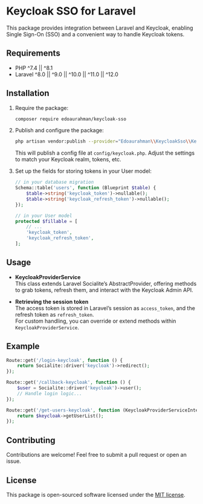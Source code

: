 # Keycloak SSO for Laravel

This package provides integration between Laravel and Keycloak, enabling Single Sign-On (SSO) and a convenient way to handle Keycloak tokens.

## Requirements

- PHP ^7.4 || ^8.1
- Laravel ^8.0 || ^9.0 || ^10.0 || ^11.0 || ^12.0

## Installation

1. Require the package:
   ```bash
   composer require edoaurahman/keycloak-sso
   ```

2. Publish and configure the package:
   ```bash
   php artisan vendor:publish --provider="Edoaurahman\\KeycloakSso\\KeycloakServiceProvider" --tag=keycloak-config
   ```
   This will publish a config file at `config/keycloak.php`. Adjust the settings to match your Keycloak realm, tokens, etc.

3. Set up the fields for storing tokens in your User model:
   ```php
   // in your database migration
   Schema::table('users', function (Blueprint $table) {
       $table->string('keycloak_token')->nullable();
       $table->string('keycloak_refresh_token')->nullable();
   });

   // in your User model
   protected $fillable = [
       // ...
       'keycloak_token',
       'keycloak_refresh_token',
   ];
   ```

## Usage

- **KeycloakProviderService**  
  This class extends Laravel Socialite’s AbstractProvider, offering methods to grab tokens, refresh them, and interact with the Keycloak Admin API.

- **Retrieving the session token**  
  The access token is stored in Laravel’s session as `access_token`, and the refresh token as `refresh_token`.  
  For custom handling, you can override or extend methods within `KeycloakProviderService`.

## Example

```php
Route::get('/login-keycloak', function () {
    return Socialite::driver('keycloak')->redirect();
});

Route::get('/callback-keycloak', function () {
    $user = Socialite::driver('keycloak')->user();
    // Handle login logic...
});

Route::get('/get-users-keycloak', function (KeycloakProviderServiceInterface $keycloak) {
    return $keycloak->getUserList();
});
```

## Contributing

Contributions are welcome! Feel free to submit a pull request or open an issue.

## License

This package is open-sourced software licensed under the [MIT license](LICENSE.md).